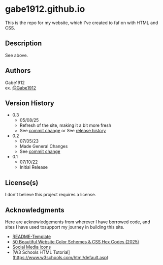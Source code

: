 # gabe1912.github.io

This is the repo for my website, which I've created to faf on with HTML and CSS.

## Description

See above.

## Authors

Gabe1912  
ex. [@Gabe1912](https://github.com/Gabe1912)

## Version History

- 0.3
  - 05/08/25
  - Refresh of the site, making it a bit more fresh
  - See [commit change]() or See [release history]()
- 0.2
  - 07/05/23
  - Made General Changes
  - See [commit change](https://github.com/Gabe1912/gabe1912.github.io/commit/25efff25ac5ba2c81b40313eaf533bf6af81d3eb)
- 0.1
  - 07/10/22
  - Initial Release

## License(s)

I don't believe this project requires a license.

<!-- This project is licensed under the [NAME HERE] License - see the LICENSE.md file for details -->

## Acknowledgments

Here are acknowledgements from wherever I have borrowed code, and sites I have used tosupport my journey in building this site.

- [README-Template](https://gist.github.com/DomPizzie/7a5ff55ffa9081f2de27c315f5018afc)
- [50 Beautiful Website Color Schemes & CSS Hex Codes (2025)](https://hookagency.com/blog/website-color-schemes-2020)
- [Social Media Icons](https://www.flaticon.com/free-icons/social-media)
- [W3 Schools HTML Tutorial] (https://www.w3schools.com/html/default.asp)
